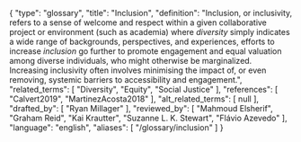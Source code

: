{
    "type": "glossary",
    "title": "Inclusion",
    "definition": "Inclusion, or inclusivity, refers to a sense of welcome and respect within a given collaborative project or environment (such as academia) where *diversity* simply indicates a wide range of backgrounds, perspectives, and experiences, efforts to increase *inclusion* go further to promote engagement and equal valuation among diverse individuals, who might otherwise be marginalized. Increasing inclusivity often involves minimising the impact of, or even removing, systemic barriers to accessibility and engagement.",
    "related_terms": [
        "Diversity",
        "Equity",
        "Social Justice"
    ],
    "references": [
        "Calvert2019",
        "MartinezAcosta2018"
    ],
    "alt_related_terms": [
        null
    ],
    "drafted_by": [
        "Ryan Millager"
    ],
    "reviewed_by": [
        "Mahmoud Elsherif",
        "Graham Reid",
        "Kai Krautter",
        "Suzanne L. K. Stewart",
        "Flávio Azevedo"
    ],
    "language": "english",
    "aliases": [
        "/glossary/inclusion"
    ]
}